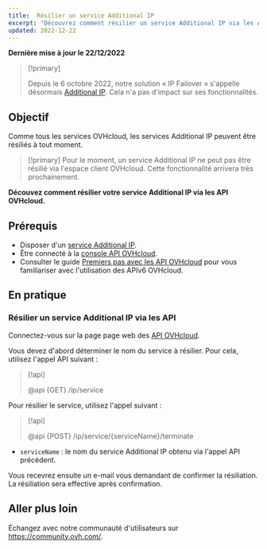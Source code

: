 ```yaml
---
title:  Résilier un service Additional IP
excerpt: "Découvrez comment résilier un service Additional IP via les API OVHcloud"
updated: 2022-12-22
---
```


**Dernière mise à jour le 22/12/2022**

> [!primary]
>
> Depuis le 6 octobre 2022, notre solution « IP Failover » s'appelle désormais [Additional IP](https://www.ovhcloud.com/fr/network/additional-ip/). Cela n'a pas d'impact sur ses fonctionnalités.
>

## Objectif

Comme tous les services OVHcloud, les services Additional IP peuvent être résiliés à tout moment.

> [!primary]
> Pour le moment, un service Additional IP ne peut pas être résilié via l'espace client OVHcloud. Cette fonctionnalité arrivera très prochainement.
>

**Découvez comment résilier votre service Additional IP via les API OVHcloud.**

## Prérequis

- Disposer d'un [service Additional IP](https://www.ovhcloud.com/fr/network/additional-ip/).
- Être connecté à la [console API OVHcloud](https://eu.api.ovh.com/).
- Consulter le guide [Premiers pas avec les API OVHcloud](/pages/account/api/first-steps) pour vous familiariser avec l'utilisation des APIv6 OVHcloud.

## En pratique

### Résilier un service Additional IP via les API

Connectez-vous sur la page page web des [API OVHcloud](https://api.ovh.com/).

Vous devez d'abord déterminer le nom du service à résilier. Pour cela, utilisez l'appel API suivant :

> [!api]
>
> @api {GET} /ip/service
>

Pour résilier le service, utilisez l'appel suivant :

> [!api]
>
> @api {POST} /ip/service/{serviceName}/terminate
>

- `serviceName` : le nom du service Additional IP obtenu via l'appel API précédent.

Vous recevrez ensuite un e-mail vous demandant de confirmer la résiliation. La résiliation sera effective après confirmation.

## Aller plus loin

Échangez avec notre communauté d'utilisateurs sur <https://community.ovh.com/>.
